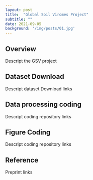 ```yaml
---
layout: post
title:  "Global Soil Viromes Project"
subtitle: ""
date: 2021-09-05  
background: '/img/posts/01.jpg'
---
```


## Overview

Descript the GSV project

## Dataset Download

Descript dataset Download links

## Data processing coding

Descript coding repository  links

## Figure Coding

Descript coding repository  links

## Reference 

Preprint links 
